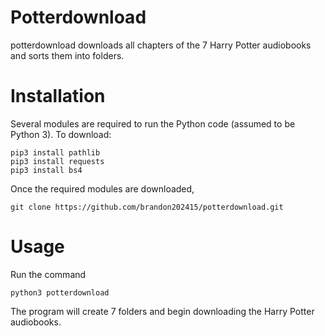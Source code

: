 # Potterdownload
potterdownload downloads all chapters of the 7 Harry Potter audiobooks and sorts them into folders.
# Installation
Several modules are required to run the Python code (assumed to be Python 3).
To download:
```
pip3 install pathlib
pip3 install requests
pip3 install bs4
```
Once the required modules are downloaded,
```
git clone https://github.com/brandon202415/potterdownload.git
```
# Usage
Run the command
```
python3 potterdownload
```
The program will create 7 folders and begin downloading the Harry Potter audiobooks.
